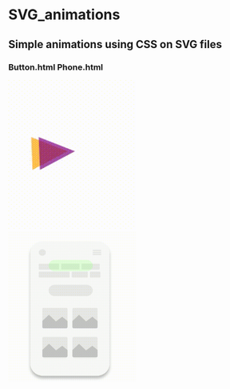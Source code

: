 # SVG_animations
## Simple animations using CSS on SVG files

### Button.html                                         Phone.html
<img src="Media1.gif" width="256" height="300"/>                     <img src="Media2.gif" width="256" height="300"/>



